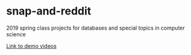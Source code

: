 # snap-and-reddit
2019 spring class projects for databases and special topics in computer science

[Link to demo videos](https://drive.google.com/open?id=1fdT2adkLO4d3Gu_tVIlNtjMAd_eHI7MU)

